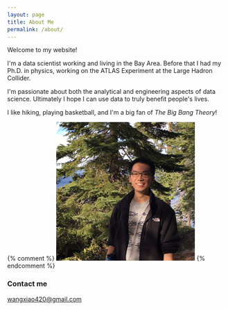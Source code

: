 ```yaml
---
layout: page
title: About Me
permalink: /about/
---
```


Welcome to my website!

I'm a data scientist working and living in the Bay Area. Before that I had my Ph.D. in physics, working on the ATLAS Experiment at the Large Hadron Collider.

I'm passionate about both the analytical and engineering aspects of data science. Ultimately I hope I can use data to truly benefit people's lives.

I like hiking, playing basketball, and I'm a big fan of *The Big Bang Theory*!

{% comment %}
![_config.yml](/images/IMG_0527.jpg)
{% endcomment %}

### Contact me

[wangxiao420@gmail.com](mailto:wangxiao420@gmail.com)
